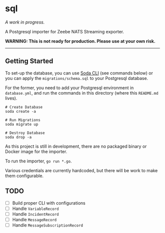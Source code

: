 # sql

_A work in progress._

A Postgresql importer for Zeebe NATS Streaming exporter.

**WARNING: This is not ready for production. Please use at your own risk.**


---


## Getting Started

To set-up the database, you can use [Soda CLI](https://gobuffalo.io/en/docs/db/toolbox) (see commands below) or you can apply the `migrations/schema.sql` to your Postgresql database.

For the former, you need to add your Postgresql environment in `database.yml`, and run the commands in this directory (where this `README.md` lives).

```
# Create Database
soda create -a

# Run Migrations
soda migrate up

# Destroy Database
soda drop -a
```

As this project is still in development, there are no packaged binary or Docker image for the importer.

To run the importer, `go run *.go`.

Various credentials are currently hardcoded, but there will be work to make them configurable.


## TODO

- [ ] Build proper CLI with configurations
- [ ] Handle `VariableRecord`
- [ ] Handle `IncidentRecord`
- [ ] Handle `MessageRecord`
- [ ] Handle `MessageSubscriptionRecord`
